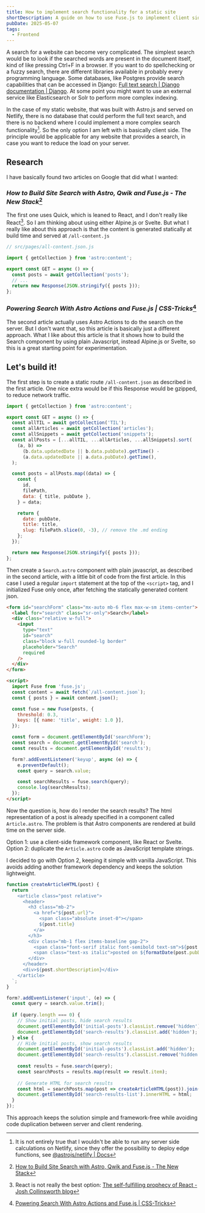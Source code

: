 ```yaml
---
title: How to implement search functionality for a static site
shortDescription: A guide on how to use Fuse.js to implement client side search for a static site
pubDate: 2025-05-07
tags:
  - Frontend
---
```


A search for a website can become very complicated.
The simplest search would be to look if the searched words are present in the document itself, kind of like pressing Ctrl+F in a browser.
If you want to do spellchecking or a fuzzy search, there are different libraries available in probably every programming language.
Some databases, like Postgres provide search capabilities that can be accessed in Django: [Full text search | Django documentation | Django](https://docs.djangoproject.com/en/5.2/ref/contrib/postgres/search/).
At some point you might want to use an external service like Elasticsearch or Solr to perform more complex indexing.

In the case of my static website, that was built with Astro.js and served on Netlify, there is no database that could perform the full text search, and there is no backend where I could implement a more complex search functionality[^1].
So the only option I am left with is basically client side.
The principle would be applicable for any website that provides a search, in case you want to reduce the load on your server.

## Research

I have basically found two articles on Google that did what I wanted:

### *How to Build Site Search with Astro, Qwik and Fuse.js - The New Stack*[^3]

The first one uses Quick, which is leaned to React, and I don't really like React[^2].
So I am thinking about using either Alpine.js or Svelte.
But what I really like about this approach is that the content is generated statically at build time and served at `/all-content.js`

```javascript
// src/pages/all-content.json.js

import { getCollection } from 'astro:content';

export const GET = async () => {
  const posts = await getCollection('posts');
  // ...
  return new Response(JSON.stringify({ posts }));
};
```

### *Powering Search With Astro Actions and Fuse.js | CSS-Tricks*[^4]

The second article actually uses Astro Actions to do the search on the server.
But I don't want that, so this article is basically just a different approach.
What I like about this article is that it shows how to build the Search component by using plain Javascript, instead Alpine.js or Svelte, so this is a great starting point for experimentation.

## Let's build it!

The first step is to create a static route `/all-content.json` as described in the first article.
One nice extra would be if this Response would be gzipped, to reduce network traffic.

```javascript
import { getCollection } from 'astro:content';

export const GET = async () => {
  const allTIL = await getCollection('TIL');
  const allArticles = await getCollection('articles');
  const allSnippets = await getCollection('snippets');
  const allPosts = [...allTIL, ...allArticles, ...allSnippets].sort(
    (a, b) =>
      (b.data.updatedDate || b.data.pubDate).getTime() -
      (a.data.updatedDate || a.data.pubDate).getTime(),
  );

  const posts = allPosts.map((data) => {
    const {
      id,
      filePath,
      data: { title, pubDate },
    } = data;

    return {
      date: pubDate,
      title: title,
      slug: filePath.slice(0, -3), // remove the .md ending
    };
  });

  return new Response(JSON.stringify({ posts }));
};
```

Then create a `Search.astro` component with plain javascript, as described in the second article, with a little bit of code from the first article.
In this case I used a regular `import` statement at the top of the `<script>` tag, and I initialized Fuse only once, after fetching the statically generated content json.

```html
<form id="searchForm" class="mx-auto mb-6 flex max-w-sm items-center">
  <label for="search" class="sr-only">Search</label>
  <div class="relative w-full">
    <input
      type="text"
      id="search"
      class="block w-full rounded-lg border"
      placeholder="Search"
      required
    />
  </div>
</form>

<script>
  import Fuse from 'fuse.js';
  const content = await fetch(`/all-content.json`);
  const { posts } = await content.json();

  const fuse = new Fuse(posts, {
    threshold: 0.3,
    keys: [{ name: 'title', weight: 1.0 }],
  });

  const form = document.getElementById('searchForm');
  const search = document.getElementById('search');
  const results = document.getElementById('results');

  form?.addEventListener('keyup', async (e) => {
    e.preventDefault();
    const query = search.value;

    const searchResults = fuse.search(query);
    console.log(searchResults);
  });
</script>
```

Now the question is, how do I render the search results?
The html representation of a post is already specified in a component called `Article.astro`.
The problem is that Astro components are rendered at build time on the server side.

Option 1: use a client-side framework component, like React or Svelte.
Option 2: duplicate the `Article.astro` code as JavaScript template strings.

I decided to go with Option 2, keeping it simple with vanilla JavaScript. This avoids adding another framework dependency and keeps the solution lightweight.

```javascript
function createArticleHTML(post) {
  return `
    <article class="post relative">
      <header>
        <h3 class="mb-2">
          <a href="${post.url}">
            <span class="absolute inset-0"></span>
            ${post.title}
          </a>
        </h3>
        <div class="mb-1 flex items-baseline gap-2">
          <span class="font-serif italic font-semibold text-sm">${post.type}</span>
          <span class="text-xs italic">posted on ${formatDate(post.pubDate)}</span>
        </div>
      </header>
      <div>${post.shortDescription}</div>
    </article>
  `;
}

form?.addEventListener('input', (e) => {
  const query = search.value.trim();
  
  if (query.length === 0) {
    // Show initial posts, hide search results
    document.getElementById('initial-posts').classList.remove('hidden');
    document.getElementById('search-results').classList.add('hidden');
  } else {
    // Hide initial posts, show search results
    document.getElementById('initial-posts').classList.add('hidden');
    document.getElementById('search-results').classList.remove('hidden');
    
    const results = fuse.search(query);
    const searchPosts = results.map(result => result.item);
    
    // Generate HTML for search results
    const html = searchPosts.map(post => createArticleHTML(post)).join('');
    document.getElementById('search-results-list').innerHTML = html;
  }
});
```

This approach keeps the solution simple and framework-free while avoiding code duplication between server and client rendering.


[^1]: It is not entirely true that I wouldn't be able to run any server side calculations on Netlify, since they offer the possibility to deploy edge functions, see [@astrojs/netlify | Docs](https://docs.astro.build/en/guides/integrations-guide/netlify/)
[^2]: React is not really the best option: [The self-fulfilling prophecy of React - Josh Collinsworth blog](https://joshcollinsworth.com/blog/self-fulfilling-prophecy-of-react)
[^3]: [How to Build Site Search with Astro, Qwik and Fuse.js - The New Stack](https://thenewstack.io/how-to-build-site-search-with-astro-qwik-and-fuse-js/)
[^4]: [Powering Search With Astro Actions and Fuse.js | CSS-Tricks](https://css-tricks.com/powering-search-with-astro-actions-and-fuse-js/)

